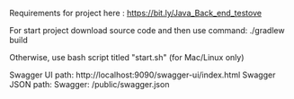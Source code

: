 Requirements for project here : https://bit.ly/Java_Back_end_testove

For start project download source code and then use command:
./gradlew build

Otherwise, use bash script titled "start.sh" (for Mac/Linux only) 

Swagger UI path: http://localhost:9090/swagger-ui/index.html
Swagger JSON path: Swagger: /public/swagger.json
